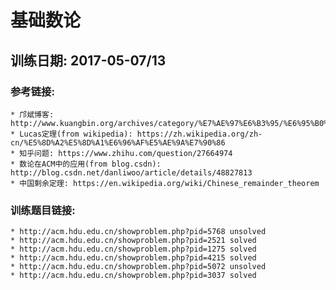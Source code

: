 # 基础数论
## 训练日期: 2017-05-07/13

### 参考链接:
    * 邝斌博客: http://www.kuangbin.org/archives/category/%E7%AE%97%E6%B3%95/%E6%95%B0%E5%AD%A6%E9%A2%98
    * Lucas定理(from wikipedia): https://zh.wikipedia.org/zh-cn/%E5%8D%A2%E5%8D%A1%E6%96%AF%E5%AE%9A%E7%90%86
    * 知乎问题: https://www.zhihu.com/question/27664974
    * 数论在ACM中的应用(from blog.csdn): http://blog.csdn.net/danliwoo/article/details/48827813
    * 中国剩余定理: https://en.wikipedia.org/wiki/Chinese_remainder_theorem

### 训练题目链接:
    * http://acm.hdu.edu.cn/showproblem.php?pid=5768 unsolved
    * http://acm.hdu.edu.cn/showproblem.php?pid=2521 solved
    * http://acm.hdu.edu.cn/showproblem.php?pid=1275 solved
    * http://acm.hdu.edu.cn/showproblem.php?pid=4215 solved
    * http://acm.hdu.edu.cn/showproblem.php?pid=5072 unsolved
    * http://acm.hdu.edu.cn/showproblem.php?pid=3037 solved

